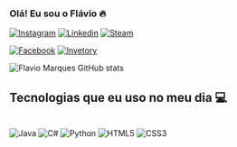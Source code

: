 ### Olá! Eu sou o Flávio  🔥

[![Instagram](https://img.shields.io/badge/Instagram-E4405F?style=for-the-badge&logo=instagram&logoColor=white)](https://www.instagram.com/deepzera1/)
[![Linkedin](https://img.shields.io/badge/LinkedIn-0077B5?style=for-the-badge&logo=linkedin&logoColor=white)](https://www.linkedin.com/in/flavio-marques-4aa8b426a/)
[![Steam](https://img.shields.io/badge/Steam-000000?style=for-the-badge&logo=steam&logoColor=white)](https://steamcommunity.com/profiles/76561198833085815/)

[![Facebook](https://img.shields.io/badge/Facebook-1877F2?style=for-the-badge&logo=facebook&logoColor=white)](https://www.facebook.com/flavio.cerqueira.73157/)
[![Invetory](https://img.shields.io/badge/Counter_Strike-000000?style=for-the-badge&logo=counter-strike&logoColor=white)](https://steamcommunity.com/profiles/76561198833085815/inventory/#730)


![Flavio Marques GitHub stats](https://github-readme-stats.vercel.app/api?username=Deepflavio&show_icons=true&theme=synthwave)


## Tecnologias que eu uso no meu dia 💻 

<div style="display: inline_block"><br/>
<img aling= "center" alt = "Java" src="https://img.shields.io/badge/Java-ED8B00?style=for-the-badge&logo=openjdk&logoColor=white"/>
<img aling= "center" alt = "C#" src="https://img.shields.io/badge/C%23-239120?style=for-the-badge&logo=c-sharp&logoColor=white">
<img aling= "center" alt = "Python" src="https://img.shields.io/badge/Python-3776AB?style=for-the-badge&logo=python&logoColor=white">
<img aling= "center" alt = "HTML5" src="https://img.shields.io/badge/HTML-239120?style=for-the-badge&logo=html5&logoColor=white">
<img aling= "center" alt = "CSS3" src="https://img.shields.io/badge/CSS-239120?&style=for-the-badge&logo=css3&logoColor=white">
</div>
